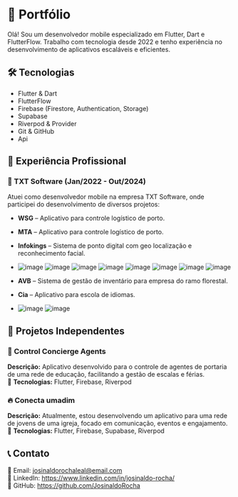 # 🚀 Portfólio

Olá! Sou um desenvolvedor mobile especializado em Flutter, Dart e FlutterFlow. Trabalho com tecnologia desde 2022 e tenho experiência no desenvolvimento de aplicativos escaláveis e eficientes.  

## 🛠️ Tecnologias  
- Flutter & Dart  
- FlutterFlow  
- Firebase (Firestore, Authentication, Storage)
- Supabase
- Riverpod & Provider  
- Git & GitHub
- Api  

## 💼 Experiência Profissional  

### 🏢 TXT Software (Jan/2022 - Out/2024)  
Atuei como desenvolvedor mobile na empresa TXT Software, onde participei do desenvolvimento de diversos projetos:  

- **WSG** – Aplicativo para controle logístico de porto.  
- **MTA** – Aplicativo para controle logístico de porto.    
- **Infokings** – Sistema de ponto digital com geo localização e reconhecimento facial.
- ![image](https://github.com/user-attachments/assets/8032e389-f203-468f-b086-1754652283a3) ![image](https://github.com/user-attachments/assets/fa90b215-bd7e-4dfe-adff-80eb01cff0f9) ![image](https://github.com/user-attachments/assets/2b4fe81a-7ba5-4dd2-8447-994534ed2662) ![image](https://github.com/user-attachments/assets/26d3e432-a083-4b70-b0c0-c16c6b1022c0) ![image](https://github.com/user-attachments/assets/c4fa9f0d-ed45-4002-8af6-6c4c2fc2ebb2) ![image](https://github.com/user-attachments/assets/693051b0-e50a-4888-91b4-014475107f52) ![image](https://github.com/user-attachments/assets/2734e8e9-7095-4c6d-9220-eb6cf2722bf6) ![image](https://github.com/user-attachments/assets/e2483956-b7fb-4bbe-a59d-5bef98098ecb)








- **AVB** – Sistema de gestão de inventário para empresa do ramo florestal. 
- **Cia** – Aplicativo para escola de idiomas.
- ![image](https://github.com/user-attachments/assets/c641f26e-592c-4a5e-8e87-9f3675b34ee6)  ![image](https://github.com/user-attachments/assets/1155528b-18f2-418d-81f0-4232850105f7) 



## 📌 Projetos Independentes  

### 📱 Control Concierge Agents  
**Descrição:** Aplicativo desenvolvido para o controle de agentes de portaria de uma rede de educação, facilitando a gestão de escalas e férias.  
📌 **Tecnologias:** Flutter, Firebase, Riverpod  

### 🔥 Conecta umadim  
**Descrição:** Atualmente, estou desenvolvendo um aplicativo para uma rede de jovens de uma igreja, focado em comunicação, eventos e engajamento.  
📌 **Tecnologias:** Flutter, Firebase, Supabase, Riverpod  

## 📞 Contato  
📧 Email: josinaldorochaleal@email.com  
💼 LinkedIn: https://www.linkedin.com/in/josinaldo-rocha/  
📂 GitHub: https://github.com/JosinaldoRocha  
